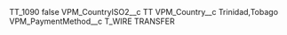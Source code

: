 <?xml version="1.0" encoding="UTF-8"?>
<CustomMetadata xmlns="http://soap.sforce.com/2006/04/metadata" xmlns:xsi="http://www.w3.org/2001/XMLSchema-instance" xmlns:xsd="http://www.w3.org/2001/XMLSchema">
    <label>TT_1090</label>
    <protected>false</protected>
    <values>
        <field>VPM_CountryISO2__c</field>
        <value xsi:type="xsd:string">TT</value>
    </values>
    <values>
        <field>VPM_Country__c</field>
        <value xsi:type="xsd:string">Trinidad,Tobago</value>
    </values>
    <values>
        <field>VPM_PaymentMethod__c</field>
        <value xsi:type="xsd:string">T_WIRE TRANSFER</value>
    </values>
</CustomMetadata>
